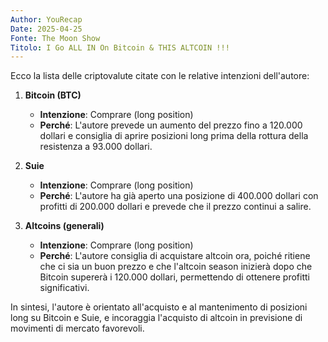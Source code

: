```yaml
---
Author: YouRecap
Date: 2025-04-25
Fonte: The Moon Show
Titolo: I Go ALL IN On Bitcoin & THIS ALTCOIN !!!
---
```


Ecco la lista delle criptovalute citate con le relative intenzioni dell'autore:

1. **Bitcoin (BTC)** 
   - **Intenzione**: Comprare (long position)
   - **Perché**: L'autore prevede un aumento del prezzo fino a 120.000 dollari e consiglia di aprire posizioni long prima della rottura della resistenza a 93.000 dollari.

2. **Suie**
   - **Intenzione**: Comprare (long position)
   - **Perché**: L'autore ha già aperto una posizione di 400.000 dollari con profitti di 200.000 dollari e prevede che il prezzo continui a salire.

3. **Altcoins (generali)**
   - **Intenzione**: Comprare (long position)
   - **Perché**: L'autore consiglia di acquistare altcoin ora, poiché ritiene che ci sia un buon prezzo e che l'altcoin season inizierà dopo che Bitcoin supererà i 120.000 dollari, permettendo di ottenere profitti significativi.

In sintesi, l'autore è orientato all'acquisto e al mantenimento di posizioni long su Bitcoin e Suie, e incoraggia l'acquisto di altcoin in previsione di movimenti di mercato favorevoli.
